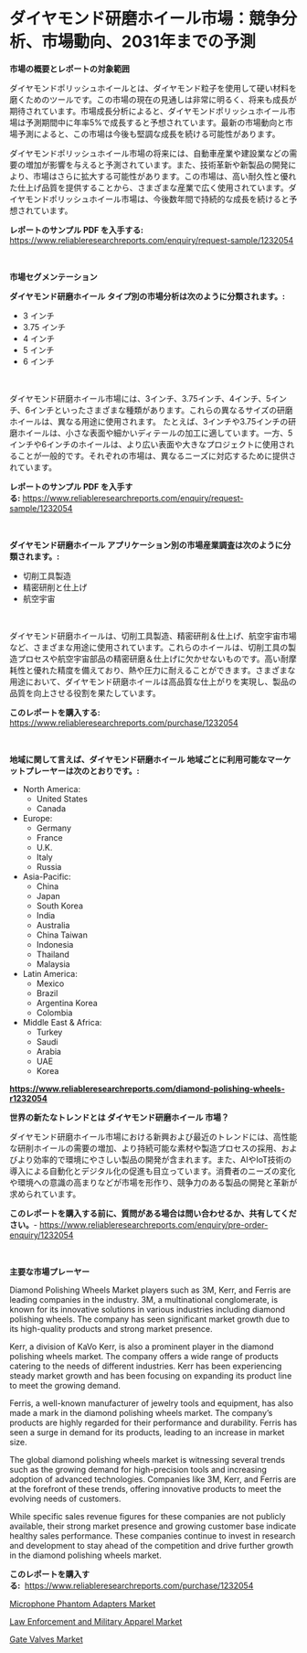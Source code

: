<p><h1>ダイヤモンド研磨ホイール市場：競争分析、市場動向、2031年までの予測</h1></p><p><strong>市場の概要とレポートの対象範囲</strong></p>
<p><p>ダイヤモンドポリッシュホイールとは、ダイヤモンド粒子を使用して硬い材料を磨くためのツールです。この市場の現在の見通しは非常に明るく、将来も成長が期待されています。市場成長分析によると、ダイヤモンドポリッシュホイール市場は予測期間中に年率5%で成長すると予想されています。最新の市場動向と市場予測によると、この市場は今後も堅調な成長を続ける可能性があります。</p><p>ダイヤモンドポリッシュホイール市場の将来には、自動車産業や建設業などの需要の増加が影響を与えると予測されています。また、技術革新や新製品の開発により、市場はさらに拡大する可能性があります。この市場は、高い耐久性と優れた仕上げ品質を提供することから、さまざまな産業で広く使用されています。ダイヤモンドポリッシュホイール市場は、今後数年間で持続的な成長を続けると予想されています。</p></p>
<p><strong>レポートのサンプル PDF を入手する:</strong> <a href="https://www.reliableresearchreports.com/enquiry/request-sample/1232054">https://www.reliableresearchreports.com/enquiry/request-sample/1232054</a></p>
<p>&nbsp;</p>
<p><strong>市場セグメンテーション</strong></p>
<p><strong>ダイヤモンド研磨ホイール タイプ別の市場分析は次のように分類されます。:</strong></p>
<p><ul><li>3 インチ</li><li>3.75 インチ</li><li>4 インチ</li><li>5 インチ</li><li>6 インチ</li></ul></p>
<p>&nbsp;</p>
<p><p>ダイヤモンド研磨ホイール市場には、3インチ、3.75インチ、4インチ、5インチ、6インチといったさまざまな種類があります。これらの異なるサイズの研磨ホイールは、異なる用途に使用されます。 たとえば、3インチや3.75インチの研磨ホイールは、小さな表面や細かいディテールの加工に適しています。一方、5インチや6インチのホイールは、より広い表面や大きなプロジェクトに使用されることが一般的です。それぞれの市場は、異なるニーズに対応するために提供されています。</p></p>
<p><strong>レポートのサンプル PDF を入手する:</strong>&nbsp;<a href="https://www.reliableresearchreports.com/enquiry/request-sample/1232054">https://www.reliableresearchreports.com/enquiry/request-sample/1232054</a></p>
<p>&nbsp;</p>
<p><strong> ダイヤモンド研磨ホイール アプリケーション別の市場産業調査は次のように分類されます。:</strong></p>
<p><ul><li>切削工具製造</li><li>精密研削と仕上げ</li><li>航空宇宙</li></ul></p>
<p>&nbsp;</p>
<p><p>ダイヤモンド研磨ホイールは、切削工具製造、精密研削＆仕上げ、航空宇宙市場など、さまざまな用途に使用されています。これらのホイールは、切削工具の製造プロセスや航空宇宙部品の精密研磨＆仕上げに欠かせないものです。高い耐摩耗性と優れた精度を備えており、熱や圧力に耐えることができます。さまざまな用途において、ダイヤモンド研磨ホイールは高品質な仕上がりを実現し、製品の品質を向上させる役割を果たしています。</p></p>
<p><strong>このレポートを購入する:</strong>&nbsp; <a href="https://www.reliableresearchreports.com/purchase/1232054">https://www.reliableresearchreports.com/purchase/1232054</a></p>
<p>&nbsp;</p>
<p><strong>地域に関して言えば、ダイヤモンド研磨ホイール 地域ごとに利用可能なマーケットプレーヤーは次のとおりです。:</strong></p>
<p><ul>
    <li>
        North America:
        <ul>
            <li>United States</li>
            <li>Canada</li>
        </ul>
    </li>
    <li>
        Europe:
        <ul>
            <li>Germany</li>
            <li>France</li>
            <li>U.K.</li>
            <li>Italy</li>
            <li>Russia</li>
        </ul>
    </li>
    <li>
        Asia-Pacific:
        <ul>
            <li>China</li>
            <li>Japan</li>
            <li>South Korea</li>
            <li>India</li>
            <li>Australia</li>
            <li>China Taiwan</li>
            <li>Indonesia</li>
            <li>Thailand</li>
            <li>Malaysia</li>
        </ul>
    </li>
    <li>
        Latin America:
        <ul>
            <li>Mexico</li>
            <li>Brazil</li>
            <li>Argentina Korea</li>
            <li>Colombia</li>
        </ul>
    </li>
    <li>
        Middle East & Africa:
        <ul>
            <li>Turkey</li>
            <li>Saudi</li>
            <li>Arabia</li>
            <li>UAE</li>
            <li>Korea</li>
        </ul>
    </li>
    </ul></p>
<p><strong><a href="https://www.reliableresearchreports.com/diamond-polishing-wheels-r1232054">https://www.reliableresearchreports.com/diamond-polishing-wheels-r1232054</a></strong>&nbsp;</p>
<p><strong>世界の新たなトレンドとは ダイヤモンド研磨ホイール 市場？</strong></p>
<p><p>ダイヤモンド研磨ホイール市場における新興および最近のトレンドには、高性能な研削ホイールの需要の増加、より持続可能な素材や製造プロセスの採用、およびより効率的で環境にやさしい製品の開発が含まれます。また、AIやIoT技術の導入による自動化とデジタル化の促進も目立っています。消費者のニーズの変化や環境への意識の高まりなどが市場を形作り、競争力のある製品の開発と革新が求められています。</p></p>
<p><strong>このレポートを購入する前に、質問がある場合は問い合わせるか、共有してください。</strong>- <a href="https://www.reliableresearchreports.com/enquiry/pre-order-enquiry/1232054">https://www.reliableresearchreports.com/enquiry/pre-order-enquiry/1232054</a></p>
<p>&nbsp;</p>
<p><strong>主要な市場プレーヤー</strong></p>
<p><p>Diamond Polishing Wheels Market players such as 3M, Kerr, and Ferris are leading companies in the industry. 3M, a multinational conglomerate, is known for its innovative solutions in various industries including diamond polishing wheels. The company has seen significant market growth due to its high-quality products and strong market presence.</p><p>Kerr, a division of KaVo Kerr, is also a prominent player in the diamond polishing wheels market. The company offers a wide range of products catering to the needs of different industries. Kerr has been experiencing steady market growth and has been focusing on expanding its product line to meet the growing demand.</p><p>Ferris, a well-known manufacturer of jewelry tools and equipment, has also made a mark in the diamond polishing wheels market. The company’s products are highly regarded for their performance and durability. Ferris has seen a surge in demand for its products, leading to an increase in market size.</p><p>The global diamond polishing wheels market is witnessing several trends such as the growing demand for high-precision tools and increasing adoption of advanced technologies. Companies like 3M, Kerr, and Ferris are at the forefront of these trends, offering innovative products to meet the evolving needs of customers.</p><p>While specific sales revenue figures for these companies are not publicly available, their strong market presence and growing customer base indicate healthy sales performance. These companies continue to invest in research and development to stay ahead of the competition and drive further growth in the diamond polishing wheels market.</p></p>
<p><strong>このレポートを購入する:</strong>&nbsp;&nbsp;<a href="https://www.reliableresearchreports.com/purchase/1232054">https://www.reliableresearchreports.com/purchase/1232054</a></p>
<p><p><a href="https://www.linkedin.com/pulse/microphone-phantom-adapters-market-size-furnishes-valuable-4mbye?trackingId=LlGIdh3kuH8LTUPJzhtyTQ%3D%3D">Microphone Phantom Adapters Market</a></p><p><a href="https://www.linkedin.com/pulse/law-enforcement-military-apparel-market-size-furnishes-valuable-syfoe?trackingId=XW%2FDFAkqyrc5mBLI1EAC1g%3D%3D">Law Enforcement and Military Apparel Market</a></p><p><a href="https://github.com/JameTravis/Market-Research-Report-List-4/blob/main/gate-valves-market.md">Gate Valves Market</a></p></p>